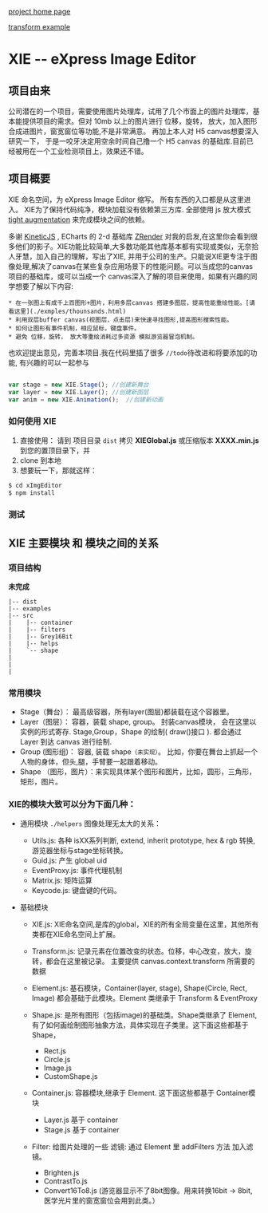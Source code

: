 
[project home page](https://tommyxu1983.github.io/xImagEditor/)

[transform example](examples/src/Transform.html)

# XIE -- eXpress Image Editor

## 项目由来

公司潜在的一个项目，需要使用图片处理库，试用了几个市面上的图片处理库，基本能提供项目的需求。但对 10mb
以上的图片进行 位移，旋转， 放大，加入图形合成进图片，窗宽窗位等功能,不是非常满意。 再加上本人对 H5 canvas想要深入研究一下，
于是一咬牙决定用空余时间自己撸一个 H5 canvas 的基础库.目前已经被用在一个工业检测项目上，效果还不错。



## 项目概要
XIE 命名空间，为 eXpress Image Editor 缩写。 所有东西的入口都是从这里进入。 XIE为了保持代码纯净，模块加载没有依赖第三方库. 全部使用 js
放大模式 [tight augmentation](http://www.adequatelygood.com/JavaScript-Module-Pattern-In-Depth.html) 来完成模块之间的依赖。

多谢 [KineticJS](https://github.com/ericdrowell/KineticJS) , ECharts 的 2-d 基础库 [ZRender](https://github.com/ecomfe/zrender)
对我的启发,在这里你会看到很多他们的影子。XIE功能比较简单,大多数功能其他库基本都有实现或类似，无奈拾人牙慧，加入自己的理解，写出了XIE,
并用于公司的生产。只能说XIE更专注于图像处理,解决了canvas在某些复杂应用场景下的性能问题。可以当成您的canvas项目的基础库，或可以当成一个
canvas深入了解的项目来使用，如果有兴趣的同学想要了解以下内容:

    * 在一张图上有成千上百图形+图片，利用多层canvas 搭建多图层，提高性能重绘性能。[请看这里](./exmples/thounsands.html)
    * 利用双层buffer canvas(视图层，点击层)来快速寻找图形,提高图形搜索性能。
    * 如何让图形有事件机制，相应鼠标，键盘事件。
    * 避免 位移，旋转， 放大等重绘消耗过多资源 模拟游览器冒泡机制。

也欢迎提出意见，完善本项目.我在代码里插了很多 `//todo`待改进和将要添加的功能, 有兴趣的可以一起参与

```javascript

var stage = new XIE.Stage(); //创建新舞台
var layer = new XIE.Layer(); //创建新图层
var anim = new XIE.Animation();  //创建新动画

```
### 如何使用 XIE
1. 直接使用： 请到 项目目录 `dist` 拷贝 __XIEGlobal.js__  或压缩版本 __XXXX.min.js__ 到您的置顶目录下，并
2. clone 到本地
3. 想要玩一下，那就这样：

```bash
$ cd xImgEditor
$ npm install
```

### 测试


## XIE 主要模块 和 模块之间的关系

### 项目结构
__未完成__

    |-- dist
    |-- examples
    |-- src
    |    |-- container
    |    |-- filters
    |    |-- Grey16Bit
    |    |-- helps
    |    `-- shape
    |
    |
    |





### 常用模块

* Stage（舞台）： 最高级容器，所有layer(图层)都装载在这个容器里。
* Layer（图层）： 容器，装载 shape, group。
封装canvas模块， 会在这里以实例的形式寄存. Stage,Group，Shape 的绘制( draw()接口 ). 都会通过 Layer 到达 canvas 进行绘制.
* Group (图形组)： 容器, 装载 shape`（未实现）`。 比如，你要在舞台上抓起一个人物的身体，但头,腿，手臂要一起跟着移动。
* Shape （图形，图片）：来实现具体某个图形和图片，比如，圆形，三角形，矩形，图片。

### XIE的模块大致可以分为下面几种：
* 通用模块 `./helpers` 图像处理无太大的关系：
    * Utils.js: 各种 isXX系列判断, extend, inherit prototype, hex & rgb 转换, 游览器坐标与stage坐标转换。
    * Guid.js: 产生 global uid
    * EventProxy.js: 事件代理机制
    * Matrix.js:  矩阵运算
    * Keycode.js: 键盘键的代码。

* 基础模块
    * XIE.js:  XIE命名空间,是库的global，XIE的所有全局变量在这里，其他所有类都在XIE命名空间上扩展。
    * Transform.js: 记录元素在位置改变的状态。位移，中心改变，放大，旋转，都会在这里被记录。 主要提供 canvas.context.transform 所需要的数据
    * Element.js: 基石模块，Container(layer, stage), Shape(Circle, Rect, Image) 都会基础于此模块。Element 类继承于 Transform & EventProxy
    * Shape.js: 是所有图形（包括image)的基础类。Shape类继承了 Element, 有了如何画绘制图形抽象方法，具体实现在子类里。这下面这些都基于 Shape，
        - Rect.js
        - Circle.js
        - Image.js
        - CustomShape.js

    * Container.js: 容器模块,继承于 Element. 这下面这些都基于 Container模块
        - Layer.js 基于 container
        - Stage.js 基于 container
    * Filter: 给图片处理的一些 滤镜: 通过 Element 里 addFilters 方法 加入滤镜。
        - Brighten.js
        - ContrastTo.js
        - Convert16To8.js (游览器显示不了8bit图像。用来转换16bit -> 8bit, 医学光片里的窗宽窗位会用到此类。）
